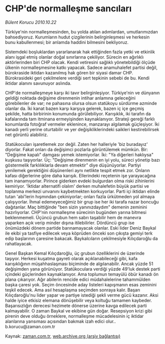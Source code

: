 # CHP'de normalleşme sancıları

*Bülent Korucu 2010.10.22*

<td class="columnist-detail">
<p>Türkiye'nin normalleşmesinden, bu yolda atılan adımlardan, umutlarımızdan bahsediyoruz. Kurumların hudut çizgilerinin belirginleşmesi ve herkesin bunu kabullenmesi; bir anlamda haddini bilmesini bekliyoruz.</p>
<p>
<div id="haberMetinDiv">
<p>Sistemdeki boşluklardan yararlanarak hak ettiğinden fazla yetki ve etkinlik alanı işgal etmiş olanlar doğal sınırlarına çekiliyor. Sürecin en ağırlıklı aktörlerinden biri CHP olacak. Kendi vetiresini sağlıklı yönetebildiği ölçüde ülkenin normalleşmesine katkı yapacak. Sadece anamuhalefet partisi değil, bürokraside iktidarı kazanılmış hak gören bir siyasi damar CHP. Bürokrasideki geri çekilmelere verdiği sert tepkinin sebebi de bu. Kendi iktidar alanını savunuyor aslında.
<p>CHP'de normalleşmeye karşı iki tavır belirginleşiyor. Türkiye'nin ve dünyanın geldiği noktada değişime direnmenin intihar anlamına geleceğini görebilenler de var; ne pahasına olursa olsun statükoyu sürdürme azminde olanlar da. İki kanat bazen karşı karşıya gelerek, bazen iç içe geçmiş şekilde, hatta birbirinin konumunda görülebiliyor. Karışıklık, iki tarafın da kafalarında tam itminana ermeyişinden kaynaklanıyor. Strateji gereği farklı konumlarda fotoğraf vermeler eklenince, manzarayı algılamak güçleşiyor. İki kanadı yerli yerine oturtabilir ve yer değişikliklerindeki saikleri kestirebilirsek net görüntü alabiliriz.
<p>Statükocuları işaretlemek zor değil. Zaten her halleriyle 'biz buradayız' diyorlar. Fakat onları da değişimci pozlarla görüntülemek mümkün. Bir: "Değişime kapalı" damgası yemek istemiyorlar. İki: "Ya diğerleri haklıysa" kuşkusu taşıyorlar. Üç: "Değişime direnmenin en iyi yolu, süreci yönetip bazı göstermelik farklılıklarla devam etmektir" diye düşünüyorlar. Partiyi yenilemek gerektiğini düşünenleri aynı netlikte tespit etmek zor. Onların kafası diğerlerine göre daha karışık. Ellerindeki reçetenin işe yarayacağına tam inanamıyorlar. Pirince giderken evdeki bulgurdan olma riski zihinlerini kemiriyor. 'İktidar alternatifi olalım' derken muhalefetin büyük partisi ve toplanma merkezi unvanını kaybetmekten korkuyorlar. Parti içi iktidarı elinde tutan 'abi'lerin hışmından çekiniyorlar; onları fazla ürkütmeden yol almaya çalışıyorlar. İhmal edemeyeceğimiz bir grup ise her iki tarafa nazar boncuğu dağıtanlar. Maç bittiğinde "ben sizin yanınızdaydım" demenin zeminini hazırlıyorlar. CHP'nin normalleşme sürecinin bugünden yarına bitmesi beklenmemeli. Üçüncü grubun hem sabrı taşabilir hem de manevra yaparken açık verip minder dışına itilebilirler. Dördüncü grup ise önümüzdeki dönem partide barınamayacak olanlar. Eski lider Deniz Baykal ile ekibi ya tasfiye edilecek veya köprüden önceki son çıkışta gemiyi terk edip başlarının çaresine bakacak. Baykalcıların çekilmesiyle Kılıçdaroğlu da rahatlayacak.
<p>Genel Başkan Kemal Kılıçdaroğlu, üç grubun özelliklerini de üzerinde taşıyor. Herkesi kuşatma gayreti olarak açıklanabileceği gibi, kafa karışıklığının müşahhaslaşması biçiminde de algılanabilir. Ancak yüzde 51 değişimden yana görünüyor. Statükoculara verdiği yüzde 49'luk destek parti içindeki güçlerinden kaynaklanıyor. Ama toplumun temayülü öbür kanadı ön plana çıkarıyor. Ağır abilerin rencide edici müdahalelerine tahammülden başka çaresi yok. Seçim öncesinde aday listeleri kapışmanın esas zeminini teşkil edecek. Ama asıl hesaplaşma seçimden sonraya kalır. Başarı Kılıçdaroğlu'nu lider yapar ve partiye istediği şekli verme gücü kazanır. Aksi halde iyice etkisiz elemana dönüşebilir veya koltuğu tamamen kaybeder. Başarısızlığın derecesi hezimete dönerse üzerine kavga edilecek parti kalmayabilir. O zaman Baykal ve ekibine gün doğar. Resepsiyon krizi gibi pirenin deve olduğu örneklere, normalleşme mücadelesinin iç iktidar alanlarına yansıması açısından bakmak izah edici olur.. b.korucu@zaman.com.tr </p></p></p></p></div>
</p>
<a href="http://web.archive.org/web/20101229134614/mailto:b.korucu@zaman.com.tr">
</a></td>

Kaynak: [zaman.com.tr](http://zaman.com.tr/yazar.do?yazino=1043340), [web.archive.org (arşiv bağlantısı)](http://web.archive.org/web/20101229134614/http://www.zaman.com.tr:80/yazar.do?yazino=1043340)
